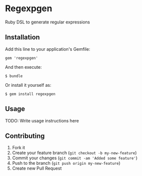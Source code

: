# Regexpgen

Ruby DSL to generate regular expressions

## Installation

Add this line to your application's Gemfile:

    gem 'regexpgen'

And then execute:

    $ bundle

Or install it yourself as:

    $ gem install regexpgen

## Usage

TODO: Write usage instructions here

## Contributing

1. Fork it
2. Create your feature branch (`git checkout -b my-new-feature`)
3. Commit your changes (`git commit -am 'Added some feature'`)
4. Push to the branch (`git push origin my-new-feature`)
5. Create new Pull Request
